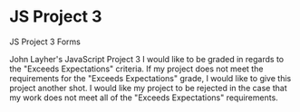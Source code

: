 # JS Project 3
 JS Project 3 Forms

 John Layher's JavaScript Project 3
 I would like to be graded in regards to the "Exceeds Expectations"
 criteria.  If my project does not meet the requirements for the "Exceeds
 Expectations" grade, I would like to give this project another shot.  I
 would like my project to be rejected in the case that my work does not
 meet all of the "Exceeds Expectations" requirements.
